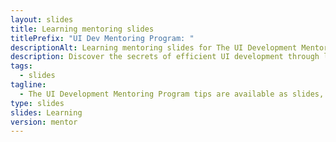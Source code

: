 ```yaml
---
layout: slides
title: Learning mentoring slides
titlePrefix: "UI Dev Mentoring Program: "
descriptionAlt: Learning mentoring slides for The UI Development Mentoring Program tips.
description: Discover the secrets of efficient UI development through learning-focused slides, designed to guide you on your journey to become a proficient UI developer.
tags:
  - slides
tagline:
  - The UI Development Mentoring Program tips are available as slides, too.
type: slides
slides: Learning
version: mentor
---
```

